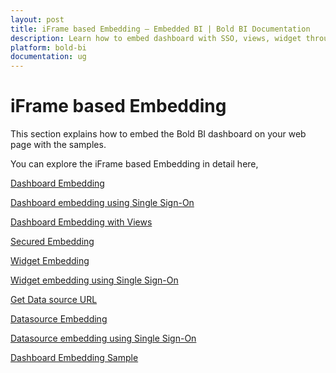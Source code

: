 ```yaml
---
layout: post
title: iFrame based Embedding – Embedded BI | Bold BI Documentation
description: Learn how to embed dashboard with SSO, views, widget through iFrame-based embedding in Bold BI deployed in your server.
platform: bold-bi
documentation: ug
---
```


# iFrame based Embedding

This section explains how to embed the Bold BI dashboard on your web page with the samples.

You can explore the iFrame based Embedding in detail here,

[Dashboard Embedding](/embedded-bi/iframe-based/dashboard-view-mode/)

[Dashboard embedding using Single Sign-On](/embedded-bi/iframe-based/dashboard-embedding-using-single-sign-on/)

[Dashboard Embedding with Views](/embedded-bi/iframe-based/dashboard-embedding-with-views/)

[Secured Embedding](/embedded-bi/iframe-based/embed-dashboards-with-advanced-security/)

[Widget Embedding](/embedded-bi/iframe-based/widget-embedding/)

[Widget embedding using Single Sign-On](/embedded-bi/iframe-based/widget-embedding-using-single-sign-on/)

[Get Data source URL](/embedded-bi/iframe-based/get-datasource-url/)

[Datasource Embedding](/embedded-bi/iframe-based/datasource-embedding/)

[Datasource embedding using Single Sign-On](/embedded-bi/iframe-based/datasource-embedding-using-single-sign-on/)

[Dashboard Embedding Sample](/embedded-bi/iframe-based/sample/dashboard-embedding/)
